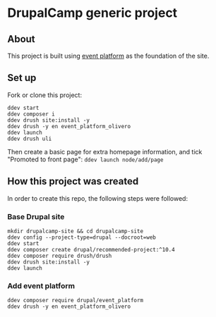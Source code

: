 # DrupalCamp generic project

## About

This project is built using [event platform](https://www.drupal.org/project/event_platform) as the foundation of the site.

## Set up

Fork or clone this project:
```
ddev start
ddev composer i
ddev drush site:install -y
ddev drush -y en event_platform_olivero
ddev launch
ddev drush uli
```

Then create a basic page for extra homepage information, and tick "Promoted to front page":
`ddev launch node/add/page`

## How this project was created

In order to create this repo, the following steps were followed:


### Base Drupal site
```
mkdir drupalcamp-site && cd drupalcamp-site
ddev config --project-type=drupal --docroot=web
ddev start
ddev composer create drupal/recommended-project:^10.4
ddev composer require drush/drush
ddev drush site:install -y
ddev launch
```

### Add event platform
```
ddev composer require drupal/event_platform
ddev drush -y en event_platform_olivero
```
